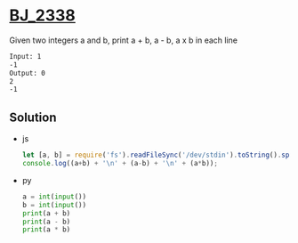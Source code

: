 # [BJ_2338](https://acmicpc.net/problem/2338)

Given two integers a and b, print a + b, a - b, a x b in each line

```txt
Input: 1
-1
Output: 0
2
-1
```

## Solution

* js

  ```js
  let [a, b] = require('fs').readFileSync('/dev/stdin').toString().split('\n').map(BigInt);
  console.log((a+b) + '\n' + (a-b) + '\n' + (a*b));
  ```

* py

  ```py
  a = int(input())
  b = int(input())
  print(a + b)
  print(a - b)
  print(a * b)
  ```
